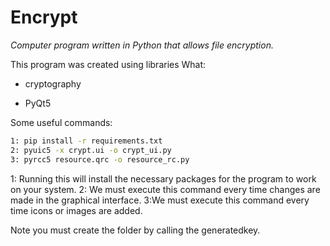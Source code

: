 # Encrypt
 _Computer program written in Python that allows file encryption._
 
This program was created using libraries
What:

- cryptography
       
- PyQt5


Some useful commands:

```sh
1: pip install -r requirements.txt
2: pyuic5 -x crypt.ui -o crypt_ui.py
3: pyrcc5 resource.qrc -o resource_rc.py
```

1: Running this will install the necessary packages for the program to work on your system.
2: We must execute this command every time changes are made in the graphical interface.
3:We must execute this command every time icons or images are added.

Note you must create the folder by calling the generatedkey.
